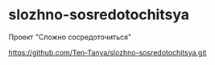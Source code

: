 # slozhno-sosredotochitsya
Проект "Сложно сосредоточиться"

https://github.com/Ten-Tanya/slozhno-sosredotochitsya.git
